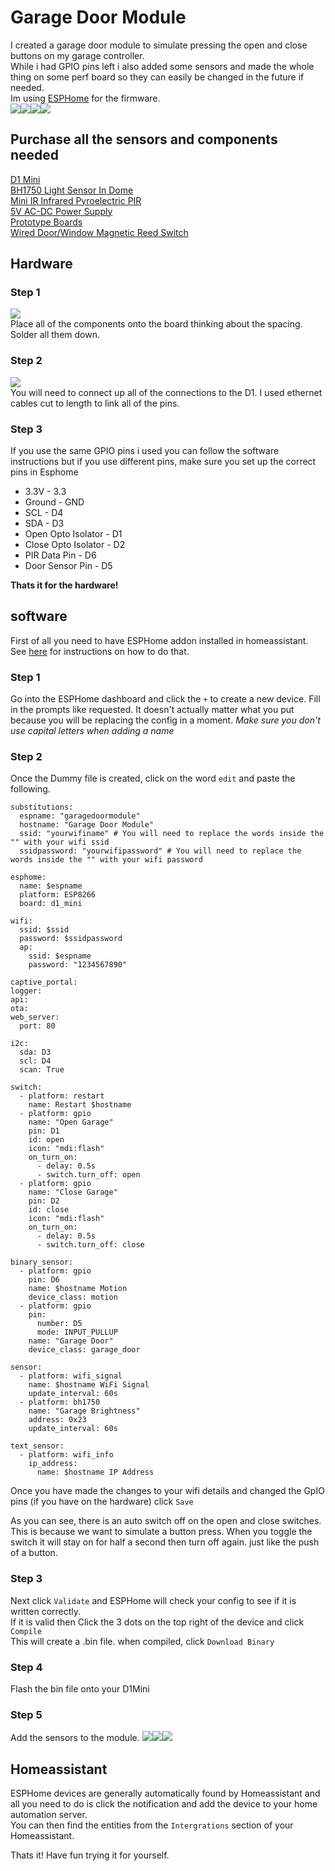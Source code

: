 # Garage Door Module

I created a garage door module to simulate pressing the open and close buttons on my garage controller.  
While i had GPIO pins left i also added some sensors and made the whole thing on some perf board so they can easily be changed in the future if needed.  
Im using [ESPHome](https://esphome.io/) for the firmware.  
![](images/2.jpeg)![](images/3.jpeg)![](images/4.jpeg)![](images/5.jpeg)  

## Purchase all the sensors and components needed
[D1 Mini](https://www.banggood.com/custlink/Gm3KgKZrD4)  
[BH1750 Light Sensor In Dome](https://www.banggood.com/custlink/vGGm4monGe)  
[Mini IR Infrared Pyroelectric PIR](https://www.banggood.com/custlink/3KK3BDIEwm)  
[5V AC-DC Power Supply](https://www.banggood.com/custlink/33Dm43IWdV)  
[Prototype Boards](https://www.banggood.com/custlink/GKvDBmLBqM)  
[Wired Door/Window Magnetic Reed Switch](https://www.banggood.com/custlink/KKmKeDOsKw)  

## Hardware

### Step 1
![](images/1.jpeg)  
Place all of the components onto the board thinking about the spacing.  
Solder all them down.  

### Step 2
![](images/9.jpeg)  
You will need to connect up all of the connections to the D1. I used ethernet cables cut to length to link all of the pins.  

### Step 3
If you use the same GPIO pins i used you can follow the software instructions but if you use different pins, make sure you set up the correct pins in Esphome  
* 3.3V - 3.3  
* Ground - GND  
* SCL - D4  
* SDA - D3  
* Open Opto Isolator - D1  
* Close Opto Isolator - D2  
* PIR Data Pin - D6  
* Door Sensor Pin - D5  

**Thats it for the hardware!**

## software

First of all you need to have ESPHome addon installed in homeassistant. See [here](https://esphome.io/guides/getting_started_hassio.html) for instructions on how to do that.  

### Step 1
Go into the ESPHome dashboard and click the `+` to create a new device.
Fill in the prompts like requested. It doesn't actually matter what you put because you will be replacing the config in a moment.
*Make sure you don't use capital letters when adding a name*  

### Step 2
Once the Dummy file is created, click on the word `edit` and paste the following.  
```
substitutions:
  espname: "garagedoormodule"
  hostname: "Garage Door Module"
  ssid: "yourwifiname" # You will need to replace the words inside the "" with your wifi ssid
  ssidpassword: "yourwifipassword" # You will need to replace the words inside the "" with your wifi password

esphome:
  name: $espname
  platform: ESP8266
  board: d1_mini

wifi:
  ssid: $ssid
  password: $ssidpassword
  ap:
    ssid: $espname
    password: "1234567890"

captive_portal:
logger:
api:
ota:
web_server:
  port: 80

i2c:
  sda: D3
  scl: D4
  scan: True

switch:
  - platform: restart
    name: Restart $hostname
  - platform: gpio
    name: "Open Garage"
    pin: D1
    id: open
    icon: "mdi:flash"
    on_turn_on:
      - delay: 0.5s
      - switch.turn_off: open
  - platform: gpio
    name: "Close Garage"
    pin: D2
    id: close
    icon: "mdi:flash"
    on_turn_on:
      - delay: 0.5s
      - switch.turn_off: close

binary_sensor:
  - platform: gpio
    pin: D6
    name: $hostname Motion
    device_class: motion
  - platform: gpio
    pin:
      number: D5
      mode: INPUT_PULLUP
    name: "Garage Door"
    device_class: garage_door

sensor:
  - platform: wifi_signal
    name: $hostname WiFi Signal
    update_interval: 60s
  - platform: bh1750
    name: "Garage Brightness"
    address: 0x23
    update_interval: 60s

text_sensor:
  - platform: wifi_info
    ip_address:
      name: $hostname IP Address

```
Once you have made the changes to your wifi details and changed the GpIO pins (if you have on the hardware) click `Save`  

As you can see, there is an auto switch off on the open and close switches. This is because we want to simulate a button press. When you toggle the switch it will stay on for half a second then turn off again. just like the push of a button.  

### Step 3
Next click `Validate` and ESPHome will check your config to see if it is written correctly.  
If it is valid then Click the 3 dots on the top right of the device and click `Compile`  
This will create a .bin file. when compiled, click `Download Binary`

### Step 4
Flash the bin file onto your D1Mini

### Step 5
Add the sensors to the module.
![](images/6.jpeg)![](images/7.jpeg)![](images/8.jpeg)    

## Homeassistant

ESPHome devices are generally automatically found by Homeassistant and all you need to do is click the notification and add the device to your home automation server.  
You can then find the entities from the `Intergrations` section of your Homeassistant.  

Thats it! Have fun trying it for yourself.
